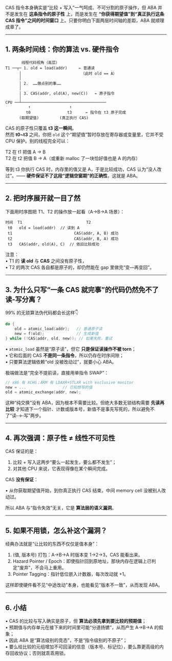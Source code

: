 CAS 指令本身确实是“比较 + 写入”一气呵成、不可分割的原子操作，但 ABA 并不是发生在 **这条指令的原子性** 上，而是发生在 **“你获得期望值”到“真正执行这条 CAS 指令”之间的时间窗口** 上。只要你明白下面两层时间轴的差距，ABA 就顺理成章了。  

---

## 1. 两条时间线：你的算法 vs. 硬件指令

```
       线程代码视角（高层）
T1 ──┬─ 1. old = load(addr)     ← 普通读
      │                          （此时 old == A）
      │
      │ 2.  ……做点别的事……
      │
      │ 3. CAS(addr, old(A), new(C))   ← 原子指令
      │
CPU ──┴─────────────────────────────────────
          ↑                 ↑
         t0                t3      ← 指令在 t3 原子完成
      (取期望值)         (真正执行 CAS)
```

CAS 的原子性只覆盖 **t3 这一瞬间**。  
然而 **t0~t3** 之间，你把 `old` 这个“期望值”暂时存放在寄存器或变量里，它并不受 CPU 保护。别的线程完全可以：

T2 在 t1 把值 A → B  
T2 在 t2 把值 B → A（或重新 malloc 了一块恰好值也是 A 的内存）  

等到 t3 你执行 CAS 时，内存里的值又是 A，于是比较成功，CAS 认为“没人改过”。—— **硬件保证不了这段“逻辑空窗期”的正确性**，这就是 ABA。

---

## 2. 把时序展开就一目了然

下面用时序图把 T1、T2 的操作放一起看（A→B→A 场景）：

```
时间  T1                            T2
 t0   old = load(addr)  // 读到 A
 t1                           CAS(addr, A, B) 成功
 t2                           CAS(addr, B, A) 成功
 t3   CAS(addr, old(A), C)  // 依旧比较成功
```

注意：  
• T1 的 **读 old** 与 **CAS** 之间没有原子性，  
• T2 的两次 CAS 各自都是原子的，却仍然能在 gap 里做完“变—再变回”。

---

## 3. 为什么只写“一条 CAS 就完事”的代码仍然免不了读‑写分离？

99% 的无锁算法伪代码都会长这样👇

```c
do {
    old = atomic_load(addr);   // 普通原子读
    new = f(old);              // 生成新值
} while (!CAS(addr, old, new)); // 如果失败，重试
```

• `atomic_load` 虽然是“原子读”，但它 **只是保证读操作不被 torn**；  
• 它和后面的 CAS **不是同一条指令**，所以仍存在时序间隙；  
• 只要算法逻辑依赖“old 没被改动过”，就要小心 ABA。

极端做法是“完全不提前读，直接用单指令 SWAP”：

```c
// x86 有 XCHG；ARM 有 LDAXR+STLXR with exclusive monitor
new = ...                // 已知想写的值
old = atomic_exchange(addr, new);
```

这种“纯交换”没有 ABA，因为根本不需要比较。但绝大多数无锁结构需要 **先读再比较** 才知道下一个指针、计数或版本号，新值不是事先写死的，所以避免不了“读‑→‑写”两步。

---

## 4. 再次强调：原子性 ≠ 线性不可见性

CAS 保证的是：

1. 比较 + 写入这两步“要么一起发生，要么都不发生”；  
2. 对其他 CPU 来说，它表现得像在某个瞬间完成。

CAS **没有保证**：

• 从你获取期望值开始，到你真正执行 CAS 结束，中间 memory cell 没被别人改动过。  

所以 ABA 与“指令失效”无关，它是 **算法层的语义漏洞**。

---

## 5. 如果不用锁，怎么补这个漏洞？

经典办法就是“让比较的东西不仅仅是值本身”：  

1. (值, 版本号)  打包：A→B→A 时版本变 1→2→3，CAS 能看出来。  
2. Hazard Pointer / Epoch：即使指针回到原地址，那块内存在逻辑上已判定“废弃”，不会马上重用。  
3. Pointer Tagging：指针低位嵌入计数器，每次改动就 +1。  

这样即使硬件看不见“中途改动”本身，也能看见“版本不一致”，从而发现 ABA。

---

## 6. 小结

• CAS 的比较与写入确实是原子，但 **算法必须先拿到要比较的预期值**；  
• 预期值与内存单元在接下来的时间里可能“分道扬镳”，从而产生 A→B→A 的假象；  
• 因此 ABA 是“算法级别的竞态”，不是“指令级别的不原子”；  
• 要么给比较的元组增加不可回滚的信息（版本号、标记位），要么靠更高级的内存回收协议；否则就乖乖用锁。